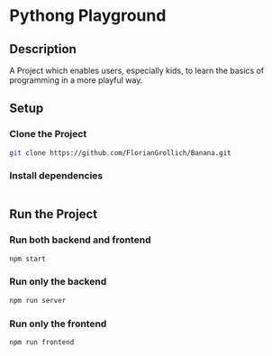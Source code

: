 # Pythong Playground

## Description
A Project which enables users, especially kids, to learn the basics of programming in a more playful way.

## Setup
### Clone the Project
``` bash
git clone https://github.com/FlorianGrollich/Banana.git
```

### Install dependencies
``` bash
````

## Run the Project
### Run both backend and frontend
``` bash
npm start
````

### Run only the backend
``` bash
npm run server
````

### Run only the frontend
``` bash
npm run frontend
````

